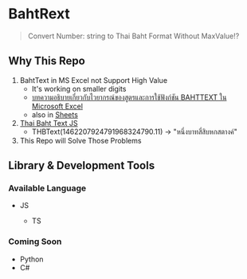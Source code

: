# BahtRext
> Convert Number: string to Thai Baht Format Without MaxValue!?

## Why This Repo
1. BahtText in MS Excel not Support High Value
   - It's working on smaller digits
   - [บทความอธิบายเกี่ยวกับไวยากรณ์ของสูตรและการใช้ฟังก์ชัน BAHTTEXT ใน Microsoft Excel](https://support.microsoft.com/th-th/office/bahttext-ฟังก์ชัน-bahttext-5ba4d0b4-abd3-4325-8d22-7a92d59aab9c)
   - also in [Sheets](https://www.google.com/sheets/about/)<Google Sheets>
2. [Thai Baht Text JS](https://www.npmjs.com/package/thai-baht-text)
   - THBText(1462207924791968324790.11) -> "หนึ่งบาทสี่สิบหกสตางค์"
3. This Repo will Solve Those Problems

## Library & Development Tools

### Available Language
- JS<JavaScript>
  - TS<TypeScript>

### Coming Soon
- Python
- C#
